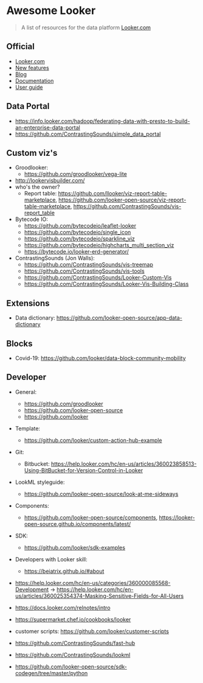 # Awesome Looker

> A list of resources for the data platform [Looker.com](https://www.looker.com)

## Official

- [Looker.com](https://www.looker.com)
- [New features](https://looker.com/product/new-features)
- [Blog](https://looker.com/blog)
- [Documentation](https://docs.looker.com/)
- [User guide](https://looker.com/guide)

## Data Portal

- https://info.looker.com/hadoop/federating-data-with-presto-to-build-an-enterprise-data-portal
- https://github.com/ContrastingSounds/simple_data_portal

## Custom viz's

- Groodlooker: 
  - https://github.com/groodlooker/vega-lite
- http://lookervisbuilder.com/
- who's the owner?
  - Report table: https://github.com/llooker/viz-report-table-marketplace, https://github.com/looker-open-source/viz-report-table-marketplace, https://github.com/ContrastingSounds/vis-report_table
- Bytecode IO:
  - https://github.com/bytecodeio/leaflet-looker
  - https://github.com/bytecodeio/single_icon
  - https://github.com/bytecodeio/sparkline_viz
  - https://github.com/bytecodeio/highcharts_multi_section_viz
  - https://bytecode.io/looker-erd-generator/
- ContrastingSounds (Jon Walls):
  - https://github.com/ContrastingSounds/vis-treemap
  - https://github.com/ContrastingSounds/vis-tools
  - https://github.com/ContrastingSounds/Looker-Custom-Vis
  - https://github.com/ContrastingSounds/Looker-Vis-Building-Class

## Extensions

- Data dictionary: https://github.com/looker-open-source/app-data-dictionary

## Blocks

- Covid-19: https://github.com/looker/data-block-community-mobility

## Developer

- General:
  - https://github.com/groodlooker
  - https://github.com/looker-open-source
  - https://github.com/looker
- Template: 
  - https://github.com/looker/custom-action-hub-example
- Git: 
  - Bitbucket: https://help.looker.com/hc/en-us/articles/360023858513-Using-BitBucket-for-Version-Control-in-Looker
- LookML styleguide: 
  - https://github.com/looker-open-source/look-at-me-sideways
- Components: 
  - https://github.com/looker-open-source/components, https://looker-open-source.github.io/components/latest/
- SDK: 
  - https://github.com/looker/sdk-examples
- Developers with Looker skill:
  - https://beiatrix.github.io/#about

- https://help.looker.com/hc/en-us/categories/360000085568-Development -> https://help.looker.com/hc/en-us/articles/360025354374-Masking-Sensitive-Fields-for-All-Users
- https://docs.looker.com/relnotes/intro
- https://supermarket.chef.io/cookbooks/looker
- customer scripts: https://github.com/looker/customer-scripts
- https://github.com/ContrastingSounds/fast-hub
- https://github.com/ContrastingSounds/lookml
- https://github.com/looker-open-source/sdk-codegen/tree/master/python
